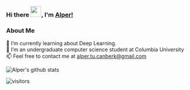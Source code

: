 ### Hi there <img src="https://github.com/TheDudeThatCode/TheDudeThatCode/blob/master/Assets/Hi.gif" width="29px">, I'm [Alper!](https://www.linkedin.com/in/alper-canberk-517033186/) 
<!--
**alexzhang13/alexzhang13** is a ✨ _special_ ✨ repository because its `README.md` (this file) appears on your GitHub profile.

Here are some ideas to get you started:

- 🔭 I’m currently working on ...
- 🌱 I’m currently learning ...
- 👯 I’m looking to collaborate on ...
- 🤔 I’m looking for help with ...
- 💬 Ask me about ...
- 📫 How to reach me: ...
- 😄 Pronouns: ...
- ⚡ Fun fact: ...
-->

### About Me
🌱 I’m currently learning about Deep Learning.</br>
🔭 I’m an undergraduate computer science student at Columbia University</br>
📫 Feel free to contact me at alper.tu.canberk@gmail.com </br>

![Alper's github stats](https://github-readme-stats.vercel.app/api?username=alpertucanberk&count_private=true&theme=tokyonight&show_icons=true&hide_border=true)&nbsp;&nbsp;
<br />

![visitors](https://visitor-badge.laobi.icu/badge?page_id=alpertucanberk.alpertucanberk)
